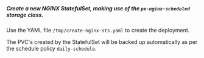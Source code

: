 </br>

##### Create a new NGINX StatefulSet, making use of the `px-nginx-scheduled` storage class.


Use the YAML file `/tmp/create-nginx-sts.yaml` to create the deployment.


The PVC's created by the StatefulSet will be backed up automatically as per the schedule policy `daily-schedule`.


